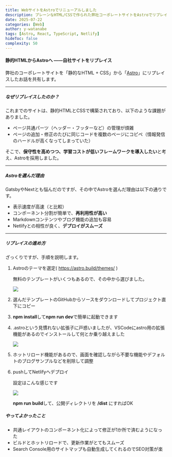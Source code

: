 ```yaml
---
title: WebサイトをAstroでリニューアルしました
description: プレーンなHTML/CSSで作られた弊社コーポレートサイトをAstroでリプレイスしてみました。
date: 2025-07-22
categories: [Web]
author: y-watanabe
tags: [Astro, React, TypeScript, Netlify]
hideToc: false
complexity: 50
---
```


#### 静的HTMLからAstroへ ——自社サイトをリプレイス

弊社のコーポレートサイトを「静的なHTML + CSS」から「[Astro](https://astro.build/)」にリプレイスしたお話を共有します。

---

##### なぜリプレイスしたのか？

これまでのサイトは、静的HTMLとCSSで構築されており、以下のような課題がありました。

- ページ共通パーツ（ヘッダー・フッターなど）の管理が煩雑
- ページの追加・修正のたびに同じコードを複数のページにコピペ（情報発信のハードルが高くなってしまっていた）

そこで、**保守性を高めつつ、学習コストが低いフレームワークを導入したい**と考え、Astroを採用しました。

---

##### Astroを選んだ理由

GatsbyやNextとも悩んだのですが、その中でAstroを選んだ理由は以下の通りです。

- 表示速度が高速（と比較）
- コンポーネント分割が簡単で、**再利用性が高い**
- Markdownコンテンツやブログ機能の追加も容易
- Netlifyとの相性が良く、**デプロイがスムーズ**

---

##### リプレイスの進め方

ざっくりですが、手順を説明します。

1. Astroのテーマを選定( https://astro.build/themes/ )

    無料のテンプレートがいくつもあるので、その中から選びました。

    <img src="/images/blog/astro-replace/img01.png" class="blog-image">

2. 選んだテンプレートのGitHubからソースをダウンロードしてプロジェクト直下にコピー

3. **npm install**して**npm run dev**で簡単に起動できます

4. .astroという見慣れない拡張子に戸惑いましたが、VSCodeにastro用の拡張機能があるのでインストールして何とか乗り越えました

    <img src="/images/blog/astro-replace/img02.png" style="max-height: 150px;"  class="blog-image">


5. ホットリロード機能があるので、画面を確認しながら不要な機能やデフォルトのブログサンプルなどを削除して調整

6. pushしてNetlifyへデプロイ

    設定はこんな感じです

    <img src="/images/blog/astro-replace/img03.png" style="max-height: 200px;"  class="blog-image">

    **npm run build**して、公開ディレクトリを **/dist** にすればOK

##### やってよかったこと

- 共通レイアウトのコンポーネント化によって修正が1か所で済むようになった
- ビルドとホットリロードで、更新作業がとてもスムーズ
- Search Console用のサイトマップも自動生成してくれるのでSEO対策が楽
